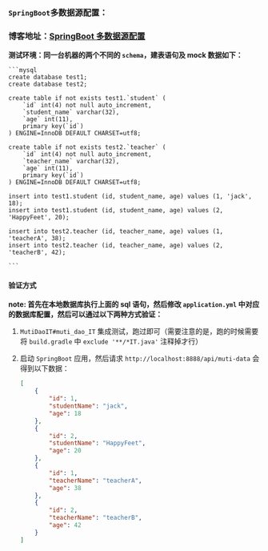 ### `SpringBoot`多数据源配置：

### 博客地址：[SpringBoot 多数据源配置](https://blog.csdn.net/haihui_yang/article/details/84720542)

**测试环境：同一台机器的两个不同的 `schema`，建表语句及 mock 数据如下：**

    ```mysql
    create database test1;
    create database test2;
    
    create table if not exists test1.`student` (
        `id` int(4) not null auto_increment,
        `student_name` varchar(32),
        `age` int(11),
        primary key(`id`)
    ) ENGINE=InnoDB DEFAULT CHARSET=utf8;
    
    create table if not exists test2.`teacher` (
        `id` int(4) not null auto_increment,
        `teacher_name` varchar(32),
        `age` int(11),
        primary key(`id`)
    ) ENGINE=InnoDB DEFAULT CHARSET=utf8;
    
    insert into test1.student (id, student_name, age) values (1, 'jack', 18);
    insert into test1.student (id, student_name, age) values (2, 'HappyFeet', 20);
    
    insert into test2.teacher (id, teacher_name, age) values (1, 'teacherA', 38);
    insert into test2.teacher (id, teacher_name, age) values (2, 'teacherB', 42);
    
    ```
    
#### 验证方式

**note: 首先在本地数据库执行上面的 sql 语句，然后修改 `application.yml` 中对应的数据库配置，然后可以通过以下两种方式验证：**

1. `MutiDaoIT#muti_dao_IT` 集成测试，跑过即可（需要注意的是，跑的时候需要将 `build.gradle` 中 `exclude '**/*IT.java'` 注释掉才行）

2. 启动 `SpringBoot` 应用，然后请求 `http://localhost:8888/api/muti-data` 会得到以下数据：

    ```json
    [
        {
            "id": 1,
            "studentName": "jack",
            "age": 18
        },
        {
            "id": 2,
            "studentName": "HappyFeet",
            "age": 20
        },
        {
            "id": 1,
            "teacherName": "teacherA",
            "age": 38
        },
        {
            "id": 2,
            "teacherName": "teacherB",
            "age": 42
        }
    ]
    ``` 